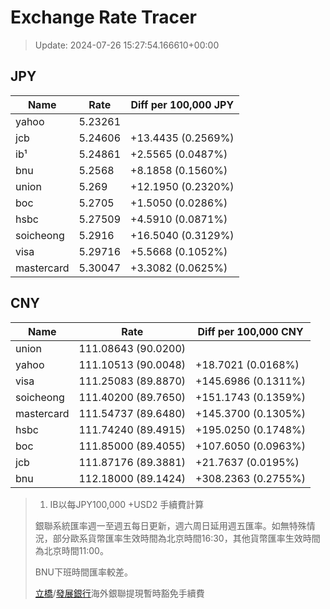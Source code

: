 # Exchange Rate Tracer

> Update: 2024-07-26 15:27:54.166610+00:00

## JPY

| Name       |    Rate | Diff per 100,000 JPY   |
|------------|---------|------------------------|
| yahoo      | 5.23261 |                        |
| jcb        | 5.24606 | +13.4435 (0.2569%)     |
| ib¹        | 5.24861 | +2.5565 (0.0487%)      |
| bnu        | 5.2568  | +8.1858 (0.1560%)      |
| union      | 5.269   | +12.1950 (0.2320%)     |
| boc        | 5.2705  | +1.5050 (0.0286%)      |
| hsbc       | 5.27509 | +4.5910 (0.0871%)      |
| soicheong  | 5.2916  | +16.5040 (0.3129%)     |
| visa       | 5.29716 | +5.5668 (0.1052%)      |
| mastercard | 5.30047 | +3.3082 (0.0625%)      |

## CNY

| Name       | Rate                | Diff per 100,000 CNY   |
|------------|---------------------|------------------------|
| union      | 111.08643	(90.0200) |                        |
| yahoo      | 111.10513	(90.0048) | +18.7021 (0.0168%)     |
| visa       | 111.25083	(89.8870) | +145.6986 (0.1311%)    |
| soicheong  | 111.40200	(89.7650) | +151.1743 (0.1359%)    |
| mastercard | 111.54737	(89.6480) | +145.3700 (0.1305%)    |
| hsbc       | 111.74240	(89.4915) | +195.0250 (0.1748%)    |
| boc        | 111.85000	(89.4055) | +107.6050 (0.0963%)    |
| jcb        | 111.87176	(89.3881) | +21.7637 (0.0195%)     |
| bnu        | 112.18000	(89.1424) | +308.2363 (0.2755%)    |


> 1. IB以每JPY100,000 +USD2 手續費計算
>
> 銀聯系統匯率週一至週五每日更新，週六周日延用週五匯率。如無特殊情況，部分歐系貨幣匯率生效時間為北京時間16:30，其他貨幣匯率生效時間為北京時間11:00。
>
> BNU下班時間匯率較差。
>
> [立橋](https://www.wlbank.com.mo/uploads/ueditor/file/20181211/1544536513900230.pdf)/[發展銀行](https://www.mdb.com.mo/Service_Charges_20230728.pdf)海外銀聯提現暫時豁免手續費


